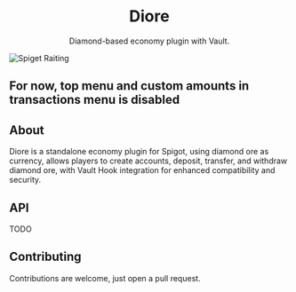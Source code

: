 <h1 style="text-align:center;">Diore</h1>

<p style="text-align:center;">
Diamond-based economy plugin with Vault.
</p>

![Spiget Raiting](https://img.shields.io/spiget/stars/117800?style=for-the-badge)

## For now, top menu and custom amounts in transactions menu is disabled

## About

Diore is a standalone economy plugin for Spigot, using diamond ore as currency, allows players to create accounts, deposit, transfer, and withdraw diamond ore, with Vault Hook integration for enhanced compatibility and security.

## API

TODO


## Contributing
Contributions are welcome, just open a pull request.

